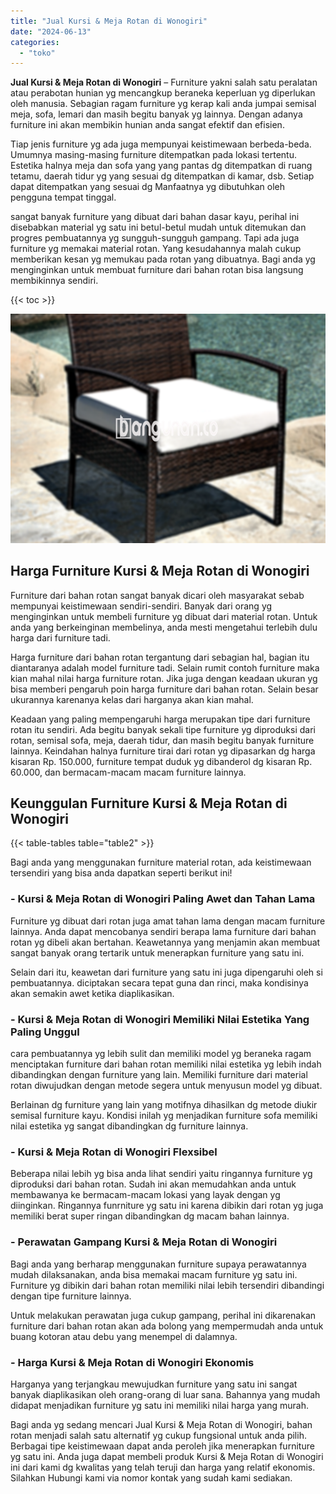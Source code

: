 ```yaml
---
title: "Jual Kursi & Meja Rotan di Wonogiri"
date: "2024-06-13"
categories: 
  - "toko"
---
```


**Jual Kursi & Meja Rotan di Wonogiri** – Furniture yakni salah satu peralatan atau perabotan hunian yg mencangkup beraneka keperluan yg diperlukan oleh manusia. Sebagian ragam furniture yg kerap kali anda jumpai semisal meja, sofa, lemari dan masih begitu banyak yg lainnya. Dengan adanya furniture ini akan membikin hunian anda sangat efektif dan efisien.

Tiap jenis furniture yg ada juga mempunyai keistimewaan berbeda-beda. Umumnya masing-masing furniture ditempatkan pada lokasi tertentu. Estetika halnya meja dan sofa yang yang pantas dg ditempatkan di ruang tetamu, daerah tidur yg yang sesuai dg ditempatkan di kamar, dsb. Setiap dapat ditempatkan yang sesuai dg Manfaatnya yg dibutuhkan oleh pengguna tempat tinggal.

sangat banyak furniture yang dibuat dari bahan dasar kayu, perihal ini disebabkan material yg satu ini betul-betul mudah untuk ditemukan dan progres pembuatannya yg sungguh-sungguh gampang. Tapi ada juga furniture yg memakai material rotan. Yang kesudahannya malah cukup memberikan kesan yg memukau pada rotan yang dibuatnya. Bagi anda yg menginginkan untuk membuat furniture dari bahan rotan bisa langsung membikinnya sendiri.

{{< toc >}}

![Jual Kursi & Meja Rotan di Wonogiri](/images/kursi-meja-rotan-murah03.png)

## Harga Furniture Kursi & Meja Rotan di Wonogiri

Furniture dari bahan rotan sangat banyak dicari oleh masyarakat sebab mempunyai keistimewaan sendiri-sendiri. Banyak dari orang yg menginginkan untuk membeli furniture yg dibuat dari material rotan. Untuk anda yang berkeinginan membelinya, anda mesti mengetahui terlebih dulu harga dari furniture tadi.

Harga furniture dari bahan rotan tergantung dari sebagian hal, bagian itu diantaranya adalah model furniture tadi. Selain rumit contoh furniture maka kian mahal nilai harga furniture rotan. Jika juga dengan keadaan ukuran yg bisa memberi pengaruh poin harga furniture dari bahan rotan. Selain besar ukurannya karenanya kelas dari harganya akan kian mahal.

Keadaan yang paling mempengaruhi harga merupakan tipe dari furniture rotan itu sendiri. Ada begitu banyak sekali tipe furniture yg diproduksi dari rotan, semisal sofa, meja, daerah tidur, dan masih begitu banyak furniture lainnya. Keindahan halnya furniture tirai dari rotan yg dipasarkan dg harga kisaran Rp. 150.000, furniture tempat duduk yg dibanderol dg kisaran Rp. 60.000, dan bermacam-macam macam furniture lainnya.

## Keunggulan Furniture Kursi & Meja Rotan di Wonogiri

{{< table-tables table="table2" >}}

Bagi anda yang menggunakan furniture material rotan, ada keistimewaan tersendiri yang bisa anda dapatkan seperti berikut ini!

### \- Kursi & Meja Rotan di Wonogiri Paling Awet dan Tahan Lama

Furniture yg dibuat dari rotan juga amat tahan lama dengan macam furniture lainnya. Anda dapat mencobanya sendiri berapa lama furniture dari bahan rotan yg dibeli akan bertahan. Keawetannya yang menjamin akan membuat sangat banyak orang tertarik untuk menerapkan furniture yang satu ini.

Selain dari itu, keawetan dari furniture yang satu ini juga dipengaruhi oleh si pembuatannya. diciptakan secara tepat guna dan rinci, maka kondisinya akan semakin awet ketika diaplikasikan.

### \- Kursi & Meja Rotan di Wonogiri Memiliki Nilai Estetika Yang Paling Unggul

cara pembuatannya yg lebih sulit dan memiliki model yg beraneka ragam menciptakan furniture dari bahan rotan memiliki nilai estetika yg lebih indah dibandingkan dengan furniture yang lain. Memiliki furniture dari material rotan diwujudkan dengan metode segera untuk menyusun model yg dibuat.

Berlainan dg furniture yang lain yang motifnya dihasilkan dg metode diukir semisal furniture kayu. Kondisi inilah yg menjadikan furniture sofa memiliki nilai estetika yg sangat dibandingkan dg furniture lainnya.

### \- Kursi & Meja Rotan di Wonogiri Flexsibel

Beberapa nilai lebih yg bisa anda lihat sendiri yaitu ringannya furniture yg diproduksi dari bahan rotan. Sudah ini akan memudahkan anda untuk membawanya ke bermacam-macam lokasi yang layak dengan yg diinginkan. Ringannya funrniture yg satu ini karena dibikin dari rotan yg juga memiliki berat super ringan dibandingkan dg macam bahan lainnya.

### \- Perawatan Gampang Kursi & Meja Rotan di Wonogiri

Bagi anda yang berharap menggunakan furniture supaya perawatannya mudah dilaksanakan, anda bisa memakai macam furniture yg satu ini. Furniture yg dibikin dari bahan rotan memiliki nilai lebih tersendiri dibandingi dengan tipe furniture lainnya.

Untuk melakukan perawatan juga cukup gampang, perihal ini dikarenakan furniture dari bahan rotan akan ada bolong yang mempermudah anda untuk buang kotoran atau debu yang menempel di dalamnya.

### \- Harga Kursi & Meja Rotan di Wonogiri Ekonomis

Harganya yang terjangkau mewujudkan furniture yang satu ini sangat banyak diaplikasikan oleh orang-orang di luar sana. Bahannya yang mudah didapat menjadikan furniture yg satu ini memiliki nilai harga yang murah.

Bagi anda yg sedang mencari Jual Kursi & Meja Rotan di Wonogiri, bahan rotan menjadi salah satu alternatif yg cukup fungsional untuk anda pilih. Berbagai tipe keistimewaan dapat anda peroleh jika menerapkan furniture yg satu ini. Anda juga dapat membeli produk Kursi & Meja Rotan di Wonogiri ini dari kami dg kwalitas yang telah teruji dan harga yang relatif ekonomis. Silahkan Hubungi kami via nomor kontak yang sudah kami sediakan.
